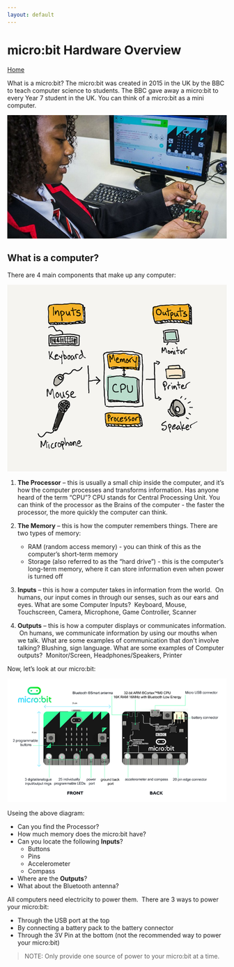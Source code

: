 ```yaml
---
layout: default
---
```


# micro:bit Hardware Overview
[Home](./)

What is a micro:bit?
The micro:bit was created in 2015 in the UK by the BBC to teach computer science to students. The BBC gave away a micro:bit to every Year 7 student in the UK. You can think of a micro:bit as a mini computer.

![BBC micro:bit](./assets/img/bbc-microbit.jpg)

## What is a computer?
There are 4 main components that make up any computer:

![Computer components](./assets/img/cpu.png)

1. **The Processor** – this is usually a small chip inside the computer, and it’s how the computer processes and transforms information. Has anyone heard of the term “CPU”?  CPU stands for Central Processing Unit. You can think of the processor as the Brains of the computer - the faster the processor, the more quickly the computer can think.

2. **The Memory** – this is how the computer remembers things. There are two types of memory:
    * RAM (random access memory) - you can think of this as the computer’s short-term memory
    * Storage (also referred to as the “hard drive”) - this is the computer’s long-term memory, where it can store information even when power is turned off  

3. **Inputs** – this is how a computer takes in information from the world.  On humans, our input comes in through our senses, such as our ears and eyes. What are some Computer Inputs?  Keyboard, Mouse, Touchscreen, Camera, Microphone, Game Controller, Scanner

4. **Outputs** – this is how a computer displays or communicates information.  On humans, we communicate information by using our mouths when we talk. What are some examples of communication that don't involve talking?  Blushing, sign language. What are some examples of Computer outputs?  Monitor/Screen, Headphones/Speakers, Printer

Now, let’s look at our micro:bit:

![micro:bit hardware](./assets/img/microbit-hardware.png)

Useing the above diagram:
* Can you find the Processor?
* How much memory does the micro:bit have?
* Can you locate the following **Inputs**?
    * Buttons
    * Pins
    * Accelerometer
    * Compass
* Where are the **Outputs**?
* What about the Bluetooth antenna?

All computers need electricity to power them.  There are 3 ways to power your micro:bit:
* Through the USB port at the top
* By connecting a battery pack to the battery connector
* Through the 3V Pin at the bottom (not the recommended way to power your micro:bit)

> NOTE: Only provide one source of power to your micro:bit at a time.